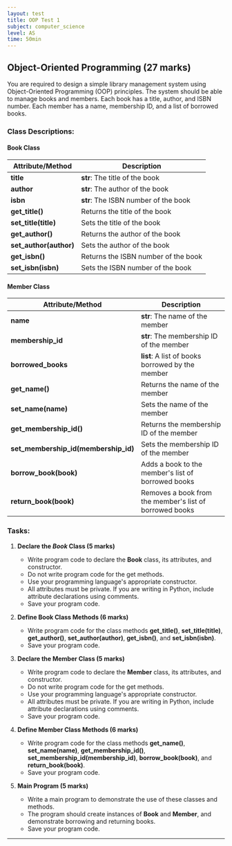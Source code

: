 ```yaml
---
layout: test
title: OOP Test 1
subject: computer_science
level: AS
time: 50min
---
```

## Object-Oriented Programming (27 marks)

You are required to design a simple library management system using Object-Oriented Programming (OOP) principles. The system should be able to manage books and members. Each book has a title, author, and ISBN number. Each member has a name, membership ID, and a list of borrowed books.

### Class Descriptions:

#### Book Class

| Attribute/Method | Description |
|------------------|-------------|
| **title**          | **str**: The title of the book |
| **author**         | **str**: The author of the book |
| **isbn**           | **str**: The ISBN number of the book |
| **get_title()**    | Returns the title of the book |
| **set_title(title)** | Sets the title of the book |
| **get_author()**   | Returns the author of the book |
| **set_author(author)** | Sets the author of the book |
| **get_isbn()**     | Returns the ISBN number of the book |
| **set_isbn(isbn)** | Sets the ISBN number of the book |

#### Member Class

| Attribute/Method | Description |
|------------------|-------------|
| **name**           | **str**: The name of the member |
| **membership_id**  | **str**: The membership ID of the member |
| **borrowed_books** | **list**: A list of books borrowed by the member |
| **get_name()**     | Returns the name of the member |
| **set_name(name)** | Sets the name of the member |
| **get_membership_id()** | Returns the membership ID of the member |
| **set_membership_id(membership_id)** | Sets the membership ID of the member |
| **borrow_book(book)** | Adds a book to the member's list of borrowed books |
| **return_book(book)** | Removes a book from the member's list of borrowed books |

### Tasks:

1. **Declare the *Book* Class (5 marks)**
   - Write program code to declare the **Book** class, its attributes, and constructor.
   - Do not write program code for the get methods.
   - Use your programming language's appropriate constructor.
   - All attributes must be private. If you are writing in Python, include attribute declarations using comments.
   - Save your program code.

2. **Define **Book** Class Methods (6 marks)**
   - Write program code for the class methods **get_title()**, **set_title(title)**, **get_author()**, **set_author(author)**, **get_isbn()**, and **set_isbn(isbn)**.
   - Save your program code.

3. **Declare the **Member** Class (5 marks)**
   - Write program code to declare the **Member** class, its attributes, and constructor.
   - Do not write program code for the get methods.
   - Use your programming language's appropriate constructor.
   - All attributes must be private. If you are writing in Python, include attribute declarations using comments.
   - Save your program code.

4. **Define **Member** Class Methods (6 marks)**
   - Write program code for the class methods **get_name()**, **set_name(name)**, **get_membership_id()**, **set_membership_id(membership_id)**, **borrow_book(book)**, and **return_book(book)**.
   - Save your program code.

5. **Main Program (5 marks)**
   - Write a main program to demonstrate the use of these classes and methods.
   - The program should create instances of **Book** and **Member**, and demonstrate borrowing and returning books.
   - Save your program code.

---
